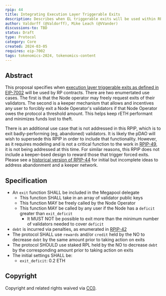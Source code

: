 ```yaml
---
rpip: 44
title: Integrating Execution Layer Triggerable Exits
description: Describes when EL triggerable exits will be used within RP
author: Valdorff (@Valdorff), Mike Leach (@VVander)
discussions-to: TBD
status: Draft
type: Protocol
category: Core
created: 2024-03-05
requires: eip-7002
tags: tokenomics-2024, tokenomics-content
---
```


## Abstract
This proposal specifies when [execution layer triggerable exits as defined in EIP-7002](https://eips.ethereum.org/EIPS/eip-7002)  will be used by RP contracts. There are two enumertated use cases. The first is that the Node operator may freely request exits of their validators. The second is a keeper mechanism that allows and incentives any user to forcibly exit a Node Operator's validators if that Node Operator owes the protocol a threshold amount. This helps keep rETH performant and minimizes funds lost to theft.

There is an additional use case that is not addressed in this RPIP, which is to exit badly-performing (eg, abandoned) validators. It is likely the pDAO will wish to supersede this RPIP in order to include that functionality. However, as it requires modeling and is not a critical function to the work in [RPIP-49](RPIP-49.md), it is not being addressed at this time. For similar reasons, this RPIP does not include a keeper-bsed design to reward those that trigger forced exits. Please see a [historical version of RPIP-44](https://github.com/rocket-pool/RPIPs/blob/09d445accaa77f355acae1e943910ad0229a1d2e/RPIPs/RPIP-44.md) for initial but incomplete ideas to address abandonment and a keeper network.

## Specification
- An `exit` function SHALL be included in the Megapool delegate
  - This function SHALL take in an array of validator public keys
  - This function MAY be freely called by the Node Operator
  - This function MAY be called by any user if the Node has a `deficit` greater than `exit_deficit`
    - It MUST NOT be possible to exit more than the minimum number of validators needed to cover `deficit`
- `debt` is incurred via penalties, as enumerated in [RPIP-42](RPIP-42.md)
- The protocol SHALL use `rewards` and/or `credit` held by the NO to decrease `debt` by the same amount prior to taking action on exits
- The protocol SHOULD use staked RPL held by the NO to decrease `debt` by the corresponding amount prior to taking action on exits
- The initial settings SHALL be:
  - `exit_deficit`: 0.2 ETH

## Copyright
Copyright and related rights waived via [CC0](https://creativecommons.org/publicdomain/zero/1.0/).
